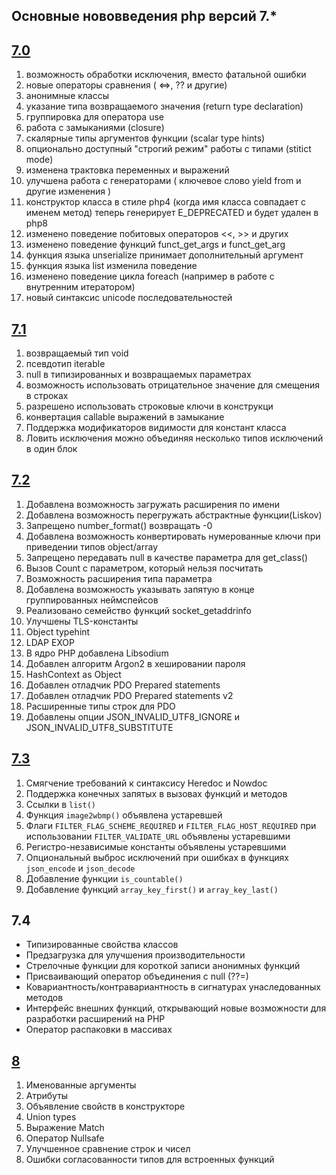 ## Основные нововведения php версий 7.*

## [7.0](http://www.php.net/ChangeLog-7.php#7.0.0)

1. возможность обработки исключения, вместо фатальной ошибки
2. новые операторы сравнения ( <=>, ?? и другие)
3. анонимные классы
4. указание типа возвращаемого значения (return type declaration)
5. группировка для оператора use
6. работа с замыканиями (closure)
7. скалярные типы аргументов функции (scalar type hints)
8. опционально доступный "строгий режим" работы с типами (stitict mode)
9. изменена трактовка переменных и выражений
10. улучшена работа с генераторами ( ключевое слово yield from и другие изменения )
11. конструктор класса в стиле php4 (когда имя класса совпадает с именем метод) теперь генерирует E_DEPRECATED и будет удален в php8
12. изменено поведение побитовых операторов <<, >>  и других
13. изменено поведение функций funct_get_args и funct_get_arg
14. функция языка unserialize принимает дополнительный аргумент
15. функция языка list изменила поведение
16. изменено поведение цикла foreach (например в работе с внутренним итератором)
17. новый синтаксис unicode последовательностей

## [7.1](http://php.net/ChangeLog-7.php#7.1.0)

1. возвращаемый тип void
2. псевдотип iterable
3. null в типизированных и возвращаемых параметрах
4. возможность использовать отрицательное значение для смещения в строках
5. разрешено использовать строковые ключи в конструкци
6. конвертация callable выражений в замыкание
7. Поддержка модификаторов видимости для констант класса
8. Ловить исключения можно объединяя несколько типов исключений в один блок 

## [7.2](http://php.net/ChangeLog-7.php#7.2.0)

1. Добавлена возможность загружать расширения по имени
2. Добавлена возможность перегружать абстрактные функции(Liskov)
3. Запрещено number_format() возвращать -0
4. Добавлена возможность конвертировать нумерованные ключи при приведении типов object/array
5. Запрещено передавать null в качестве параметра для get_class()
6. Вызов Count с параметром, который нельзя посчитать
7. Возможность расширения типа параметра
8. Добавлена возможность указывать запятую в конце группированных неймспейсов
9. Реализовано семейство функций socket_getaddrinfo
10. Улучшены TLS-константы
11. Object typehint
12. LDAP EXOP
13. В ядро PHP добавлена Libsodium
14. Добавлен алгоритм Argon2 в хешировании пароля
15. HashContext as Object
16. Добавлен отладчик PDO Prepared statements
17. Добавлен отладчик PDO Prepared statements v2
18. Расширенные типы строк для PDO
19. Добавлены опции JSON_INVALID_UTF8_IGNORE и JSON_INVALID_UTF8_SUBSTITUTE

## [7.3](http://www.php.net/ChangeLog-7.php#7.3.0)

1. Смягчение требований к синтаксису Heredoc и Nowdoc
2. Поддержка конечных запятых в вызовах функций и методов
3. Ссылки в `list()`
4. Функция `image2wbmp()` объявлена устаревшей
5. Флаги `FILTER_FLAG_SCHEME_REQUIRED` и `FILTER_FLAG_HOST_REQUIRED` при использовании `FILTER_VALIDATE_URL` объявлены устаревшими
6. Регистро-независимые константы объявлены устаревшими
7. Опциональный выброс исключений при ошибках в функциях `json_encode` и `json_decode`
8. Добавление функции `is_countable()`
9. Добавление функций `array_key_first()` и `array_key_last()`

## 7.4

- Типизированные свойства классов
- Предзагрузка для улучшения производительности
- Стрелочные функции для короткой записи анонимных функций
- Присваивающий оператор объединения с null (??=)
- Ковариантность/контравариантность в сигнатурах унаследованных методов
- Интерфейс внешних функций, открывающий новые возможности для разработки расширений на PHP
- Оператор распаковки в массивах

## [8](https://www.php.net/releases/8.0)

1. Именованные аргументы
2. Атрибуты
3. Объявление свойств в конструкторе
4. Union types
5. Выражение Match
6. Оператор Nullsafe
7. Улучшенное сравнение строк и чисел
8. Ошибки согласованности типов для встроенных функций